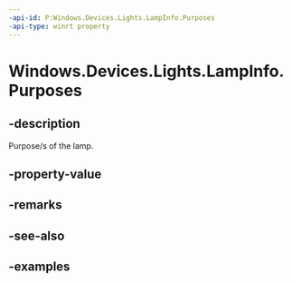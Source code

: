 ```yaml
---
-api-id: P:Windows.Devices.Lights.LampInfo.Purposes
-api-type: winrt property
---
```


<!-- Property syntax.
public LampPurposes Purposes { get; }
-->

# Windows.Devices.Lights.LampInfo.Purposes

## -description
Purpose/s of the lamp.
## -property-value

## -remarks

## -see-also

## -examples

